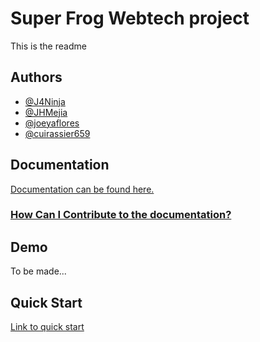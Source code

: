 
# Super Frog Webtech project

This is the readme 
## Authors

- [@J4Ninja](https://www.github.com/J4Ninja)
- [@JHMejia](https://github.com/jhmejia)
- [@joeyaflores](https://github.com/joeyaflores)
- [@cuirassier659](https://github.com/cuirassier659)


## Documentation

[Documentation can be found here.](https://superfrog.jhmejia.com)

### [How Can I Contribute to the documentation?](https://web-tech-project.gitbook.io/internal-docs/how-to-contribute)


## Demo

To be made...


## Quick Start

[Link to quick start ](https://superfrog.jhmejia.com/quick-start)



    
